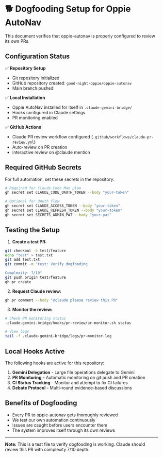 # 🐕 Dogfooding Setup for Oppie AutoNav

This document verifies that oppie-autonav is properly configured to review its own PRs.

## Configuration Status

✅ **Repository Setup**
- Git repository initialized
- GitHub repository created: `good-night-oppie/oppie-autonav`
- Main branch pushed

✅ **Local Installation**
- Oppie AutoNav installed for itself in `.claude-gemini-bridge/`
- Hooks configured in Claude settings
- PR monitoring enabled

✅ **GitHub Actions**
- Claude PR review workflow configured (`.github/workflows/claude-pr-review.yml`)
- Auto-review on PR creation
- Interactive review on @claude mention

## Required GitHub Secrets

For full automation, set these secrets in the repository:

```bash
# Required for Claude Code Max plan
gh secret set CLAUDE_CODE_OAUTH_TOKEN --body "your-token"

# Optional for OAuth flow
gh secret set CLAUDE_ACCESS_TOKEN --body "your-token"
gh secret set CLAUDE_REFRESH_TOKEN --body "your-token"
gh secret set SECRETS_ADMIN_PAT --body "your-pat"
```

## Testing the Setup

1. **Create a test PR:**
```bash
git checkout -b test/feature
echo "test" > test.txt
git add test.txt
git commit -m "test: Verify dogfooding

Complexity: 7/10"
git push origin test/feature
gh pr create
```

2. **Request Claude review:**
```bash
gh pr comment --body "@claude please review this PR"
```

3. **Monitor the review:**
```bash
# Check PR monitoring status
.claude-gemini-bridge/hooks/pr-review/pr-monitor.sh status

# View logs
tail -f .claude-gemini-bridge/logs/pr-monitor.log
```

## Local Hooks Active

The following hooks are active for this repository:

1. **Gemini Delegation** - Large file operations delegate to Gemini
2. **PR Monitoring** - Automatic monitoring on git push and PR creation
3. **CI Status Tracking** - Monitor and attempt to fix CI failures
4. **Debate Protocol** - Multi-round evidence-based discussions

## Benefits of Dogfooding

- Every PR to oppie-autonav gets thoroughly reviewed
- We test our own automation continuously
- Issues are caught before users encounter them
- The system improves itself through its own reviews

---

**Note:** This is a test file to verify dogfooding is working. Claude should review this PR with complexity 7/10 depth.